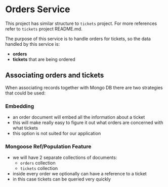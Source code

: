 # Orders Service

This project has similar structure to `tickets` project. For more references refer to `tickets` project README.md.

The purpose of this service is to handle orders for tickets, so the data handled by this service is:

- **orders**
- **tickets** that are being ordered

## Associating orders and tickets

When associating records together with Mongo DB there are two strategies that could be used:

### Embedding

- an order document will embed all the information about a ticket
- this will make really easy to figure it out what orders are concerned with what tickets
- this option is not suited for our application

### Mongoose Ref/Population Feature

- we will have 2 separate collections of documents:
  - `orders` collection
  - `tickets` collection
- inside every order we optionally can have a reference to a ticket
- in this case tickets can be queried very quickly
